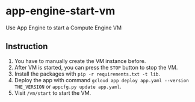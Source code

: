# app-engine-start-vm
Use App Engine to start a Compute Engine VM

## Instruction

1. You have to manually create the VM instance before.
2. After VM is started, you can press the `STOP` button to stop the VM.
3. Install the packages with `pip -r requirements.txt -t lib`.
4. Deploy the app with command `gcloud app deploy app.yaml --version THE_VERSION` or `appcfg.py update app.yaml`.
5. Visit `/vm/start` to start the VM.
